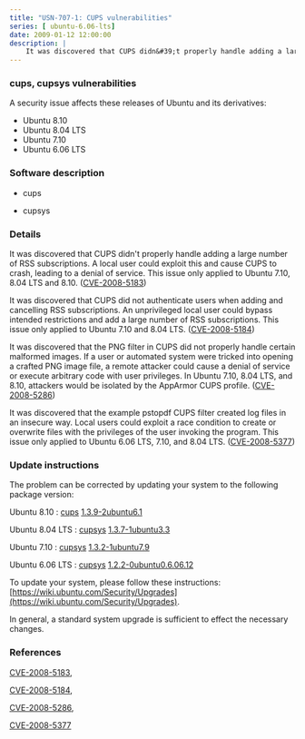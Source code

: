 ```yaml
---
title: "USN-707-1: CUPS vulnerabilities"
series: [ ubuntu-6.06-lts]
date: 2009-01-12 12:00:00
description: |
    It was discovered that CUPS didn&#39;t properly handle adding a large number of RSS subscriptions. A local user could exploit this and cause CUPS to crash, leading to a denial of service. This issue only applied to Ubuntu 7.10, 8.04 LTS and 8.10. ([CVE-2008-5183](http://people.ubuntu.com/~ubuntu-security/cve/CVE-2008-5183))
--- 
```

 
 


### cups, cupsys vulnerabilities

A security issue affects these releases of Ubuntu and its derivatives:

* Ubuntu 8.10
* Ubuntu 8.04 LTS
* Ubuntu 7.10
* Ubuntu 6.06 LTS

### Software description

* cups 

* cupsys 

### Details

It was discovered that CUPS didn&#39;t properly handle adding a large number of RSS subscriptions. A local user could exploit this and cause CUPS to crash, leading to a denial of service. This issue only applied to Ubuntu 7.10, 8.04 LTS and 8.10. ([CVE-2008-5183](http://people.ubuntu.com/~ubuntu-security/cve/CVE-2008-5183))

It was discovered that CUPS did not authenticate users when adding and cancelling RSS subscriptions. An unprivileged local user could bypass intended restrictions and add a large number of RSS subscriptions. This issue only applied to Ubuntu 7.10 and 8.04 LTS. ([CVE-2008-5184](http://people.ubuntu.com/~ubuntu-security/cve/CVE-2008-5184))

It was discovered that the PNG filter in CUPS did not properly handle certain malformed images. If a user or automated system were tricked into opening a crafted PNG image file, a remote attacker could cause a denial of service or execute arbitrary code with user privileges. In Ubuntu 7.10, 8.04 LTS, and 8.10, attackers would be isolated by the AppArmor CUPS profile. ([CVE-2008-5286](http://people.ubuntu.com/~ubuntu-security/cve/CVE-2008-5286))

It was discovered that the example pstopdf CUPS filter created log files in an insecure way. Local users could exploit a race condition to create or overwrite files with the privileges of the user invoking the program. This issue only applied to Ubuntu 6.06 LTS, 7.10, and 8.04 LTS. ([CVE-2008-5377](http://people.ubuntu.com/~ubuntu-security/cve/CVE-2008-5377)) 

### Update instructions

The problem can be corrected by updating your system to the following package version:

Ubuntu 8.10
 : [cups](https://launchpad.net/ubuntu/+source/cups) <span> [1.3.9-2ubuntu6.1](https://launchpad.net/ubuntu/+source/cups/1.3.9-2ubuntu6.1) </span> 

Ubuntu 8.04 LTS
 : [cupsys](https://launchpad.net/ubuntu/+source/cupsys) <span> [1.3.7-1ubuntu3.3](https://launchpad.net/ubuntu/+source/cupsys/1.3.7-1ubuntu3.3) </span> 

Ubuntu 7.10
 : [cupsys](https://launchpad.net/ubuntu/+source/cupsys) <span> [1.3.2-1ubuntu7.9](https://launchpad.net/ubuntu/+source/cupsys/1.3.2-1ubuntu7.9) </span> 

Ubuntu 6.06 LTS
 : [cupsys](https://launchpad.net/ubuntu/+source/cupsys) <span> [1.2.2-0ubuntu0.6.06.12](https://launchpad.net/ubuntu/+source/cupsys/1.2.2-0ubuntu0.6.06.12) </span> 

To update your system, please follow these instructions: [https://wiki.ubuntu.com/Security/Upgrades](https://wiki.ubuntu.com/Security/Upgrades).

In general, a standard system upgrade is sufficient to effect the necessary changes. 

### References

 
 [CVE-2008-5183](http://people.ubuntu.com/~ubuntu-security/cve/CVE-2008-5183), 

 [CVE-2008-5184](http://people.ubuntu.com/~ubuntu-security/cve/CVE-2008-5184), 

 [CVE-2008-5286](http://people.ubuntu.com/~ubuntu-security/cve/CVE-2008-5286), 

 [CVE-2008-5377](http://people.ubuntu.com/~ubuntu-security/cve/CVE-2008-5377)
 

